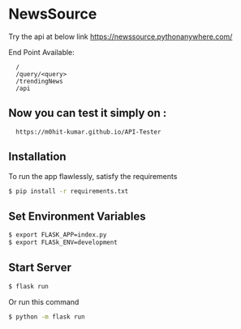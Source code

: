 # NewsSource
Try the api at below link
https://newssource.pythonanywhere.com/

End Point Available:

      /
      /query/<query>
      /trendingNews
      /api

## Now you can test it simply on :
      https://m0hit-kumar.github.io/API-Tester


## Installation

To run the app flawlessly, satisfy the requirements
```bash
$ pip install -r requirements.txt
```

## Set Environment Variables
```bash
$ export FLASK_APP=index.py
$ export FLASk_ENV=development
```

## Start Server
```bash
$ flask run
```

Or run this command 
```bash
$ python -m flask run
```
